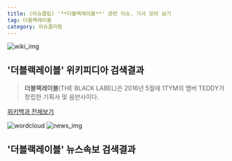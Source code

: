 ```yaml
---
title: (이슈클립) '**더블랙레이블**' 관련 이슈, 기사 모아 보기
tag: 더블랙레이블
category: 이슈클리핑
---
```

![wiki_img](https://user-images.githubusercontent.com/42597476/44503234-41136a80-a6d0-11e8-9071-6fc6418eafe4.png)
## **'**더블랙레이블**'** 위키피디아 검색결과
>**더블랙레이블**(THE BLACK LABEL)은 2016년 5월에 1TYM의 멤버 TEDDY가 창립한 기획사 및 음반사이다.

<a href="https://ko.wikipedia.org/wiki/더블랙레이블" target="_blank">위키백과 전체보기</a>

![wordcloud](https://s3.ap-northeast-2.amazonaws.com/lyrics101-wordcloud/2018-09-24-1537717816.png)
![news_img](https://user-images.githubusercontent.com/42597476/44507050-1206f400-a6e4-11e8-8d98-7ffbfebb353f.png)
## **'**더블랙레이블**'** 뉴스속보 검색결과

